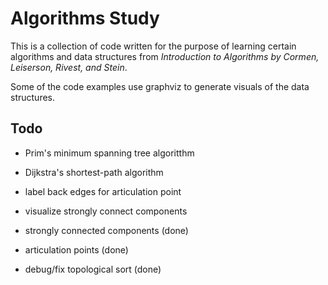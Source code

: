# Algorithms Study

This is a collection of code written for the purpose of learning certain algorithms
and data structures from *Introduction to Algorithms by Cormen, Leiserson, Rivest, and Stein*.

Some of the code examples use graphviz to generate visuals of the data structures.

## Todo

* Prim's minimum spanning tree algoritthm
* Dijkstra's shortest-path algorithm
* label back edges for articulation point
* visualize strongly connect components

* strongly connected components (done)
* articulation points (done)
* debug/fix topological sort (done)
